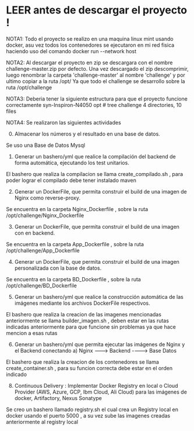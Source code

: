 # LEER antes de descargar el proyecto !

NOTA1:
Todo el proyecto se realizo en una maquina linux mint usando docker, asu vez todos los contenedores  se ejecutaron en mi red fisica haciendo uso del comando docker run --network host



NOTA2: 
Al descargar el proyecto en zip se descargara con el nombre challenge-master.zip por defecto. Una vez descargado el zip descomprimir, luego renombrar la carpeta 'challenge-master' al nombre 'challenge' y por ultimo copiar a la ruta /opt/     Ya que todo el challenge se desarrollo sobre la ruta /opt/challenge


NOTA3:
Deberia tener la siguiente estructura para que el proyecto funcione correctamente
syn-Inspiron-N4050 opt # tree challenge
4 directories, 10 files


NOTA4:
Se realizaron las siguientes actividades

0. Almacenar los números y el resultado en una base de datos.

Se uso una Base de Datos Mysql



1. Generar un bashero/yml que realice la compilación del backend de forma automática, ejecutando los test unitarios.

El bashero que realiza la compilacion se llama create_compilado.sh  , para poder lograr el compilado debe tener instalado maven



2. Generar un DockerFile, que permita construir el build de una imagen de Nginx como reverse-proxy.

Se encuentra en la carpeta Nginx_Dockerfile , sobre la ruta /opt/challenge/Nginx_Dockerfile  



3. Generar un DockerFile, que permita construir el build de una imagen con en backend.

Se encuentra en la carpeta App_Dockerfile , sobre la ruta /opt/challenge/App_Dockerfile



4. Generar un DockerFile, que permita construir el build de una imagen personalizada con la base de datos.

Se encuentra en la carpeta BD_Dockerfile , sobre la ruta /opt/challenge/BD_Dockerfile



5. Generar un bashero/yml que realice la construcción automática de las imágenes mediante los archivos DockerFile respectivos.

El bashero que realiza la creacion de las imagenes mencionadas anteriormente se llama builder_imagen.sh , deben estar en las rutas indicadas anteriormente para que funcione sin problemas ya que hace mencion a esas rutas



6. Generar un bashero/yml que permita ejecutar las imágenes de Nginx y el Backend conectando
    a) Nginx ---> Backend ----> Base Datos

El bashero que realiza la creacion de los contenedores se llama create_container.sh , para su funcion correcta debe estar en el orden indicado



8. Continuous Delivery     : Implementar Docker Registry en local o Cloud Provider (AWS, Azure, GCP, Ibm Cloud, Ali Cloud) para las imágenes de docker,      Artifactory, Nexus Sonatype

Se creo un bashero llamado registry.sh el cual crea un Registry local en docker usando el puerto 5000 , a su vez sube las imagenes creadas anteriormente al registry local


